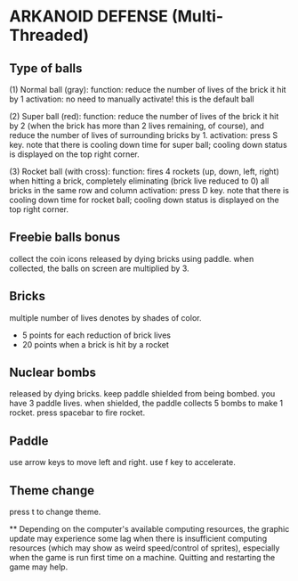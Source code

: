 # ARKANOID DEFENSE (Multi-Threaded)


## Type of balls

(1) Normal ball (gray):
function: reduce the number of lives of the brick it hit by 1
activation: no need to manually activate! this is the default ball

(2) Super ball (red):
function: reduce the number of lives of the brick it hit by 2 (when the brick has more than 2 lives remaining, of course), and reduce the number of lives of surrounding bricks by 1.
activation: press S key. note that there is cooling down time for super ball; cooling down status is displayed on the top right corner.

(3) Rocket ball (with cross):
function: fires 4 rockets (up, down, left, right) when hitting a brick, completely eliminating (brick live reduced to 0) all bricks in the same row and column
activation: press D key. note that there is cooling down time for rocket ball; cooling down status is displayed on the top right corner.


## Freebie balls bonus

collect the coin icons released by dying bricks using paddle. when collected, the balls on screen are multiplied by 3.


## Bricks

multiple number of lives denotes by shades of color.
+ 5 points for each reduction of brick lives
+ 20 points when a brick is hit by a rocket


## Nuclear bombs

released by dying bricks. keep paddle shielded from being bombed. you have 3 paddle lives.
when shielded, the paddle collects 5 bombs to make 1 rocket. press spacebar to fire rocket.


## Paddle

use arrow keys to move left and right. use f key to accelerate.


## Theme change

press t to change theme.




** Depending on the computer's available computing resources, the graphic update may experience some lag when there is insufficient computing resources (which may show as weird speed/control of sprites), especially when the game is run first time on a machine. Quitting and restarting the game may help.


